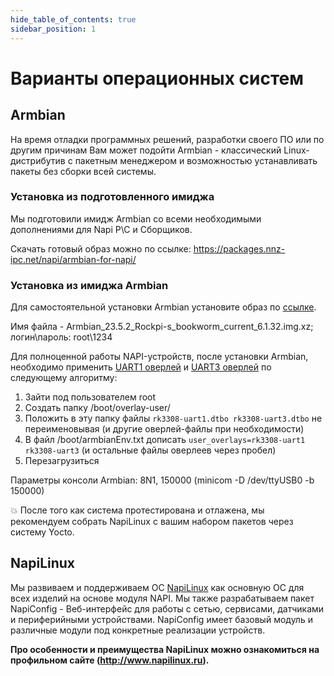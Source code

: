 ```yaml
---
hide_table_of_contents: true
sidebar_position: 1
---
```


# Варианты операционных систем 

## Armbian

На время отладки программных решений, разработки своего ПО или по другим причинам Вам может подойти Armbian - классический Linux-дистрибутив с пакетным менеджером и возможностью устанавливать пакеты без сборки всей системы.

### Установка из подготовленного имиджа

Мы подготовили имидж Armbian со всеми необходимыми дополнениями для 
Napi P\C и Сборщиков. 


Скачать готовый образ можно по ссылке: https://packages.nnz-ipc.net/napi/armbian-for-napi/

### Установка из имиджа Armbian

Для самостоятельной установки Armbian установите образ по [ссылке](<https://redirect.armbian.com/rockpi-s/Bookworm_current>).

Имя файла - Armbian_23.5.2_Rockpi-s_bookworm_current_6.1.32.img.xz; логин\пароль:  root\1234

Для полноценной работы NAPI-устройств, после установки Armbian, необходимо применить [UART1 оверлей](https://github.com/dmnovikov/napiguide/raw/main/patches/armbian-dtbo/rk3308-uart1.dtbo) и [UART3 оверлей](https://github.com/dmnovikov/napiguide/raw/main/patches/armbian-dtbo/rk3308-uart3.dtbo) по следующему алгоритму:

1. Зайти под пользователем root
2. Создать папку /boot/overlay-user/
3. Положить в эту папку файлы ```rk3308-uart1.dtbo rk3308-uart3.dtbo``` не переименовывая (и другие оверлей-файлы при необходимости)
4. В файл /boot/armbianEnv.txt дописать ```user_overlays=rk3308-uart1 rk3308-uart3``` (и остальные файлы оверлеев через пробел)
5. Перезагрузиться

Параметры консоли Armbian: 8N1, 150000 (minicom -D /dev/ttyUSB0 -b 150000)

:boom: После того как система протестирована и отлажена, мы рекомендуем собрать NapiLinux с вашим набором пакетов через систему Yocto.


## NapiLinux

Мы развиваем и поддерживаем ОС [NapiLinux](http://www.napilinux.ru) как основную ОС для всех изделий на основе модуля NAPI. Мы также разрабатываем пакет NapiConfig - Веб-интерфейс для работы с сетью, сервисами, датчиками и периферийными устройствами. NapiConfig имеет базовый модуль и различные модули под конкретные реализации устройств.

**Про особенности и преимущества NapiLinux можно ознакомиться на профильном сайте (<http://www.napilinux.ru>).**


